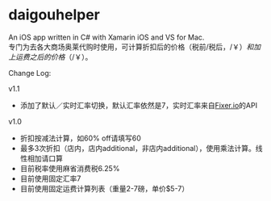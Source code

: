 # daigouhelper
An iOS app written in C# with Xamarin iOS and VS for Mac.    
专门为去各大商场奥莱代购时使用，可计算折扣后的价格（税前/税后，$/￥）和加上运费之后的价格（$/￥）。

Change Log:

v1.1
- 添加了默认／实时汇率切换，默认汇率依然是7，实时汇率来自[Fixer.io](http://fixer.io/)的API

v1.0    
- 折扣按减法计算，如60% off请填写60    
- 最多3次折扣（店内，店内additional，非店内additional），使用乘法计算。线性相加请口算
- 目前税率使用麻省消费税6.25%    
- 目前使用固定汇率7    
- 目前使用固定运费计算列表（重量2-7磅，单价$5-7）
